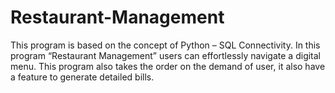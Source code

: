 # Restaurant-Management
This program is based on the concept of  Python – SQL Connectivity. 
In this program “Restaurant Management”  users can effortlessly navigate a digital menu. This program also takes the order on the demand of user, it also have a feature to generate detailed bills.

